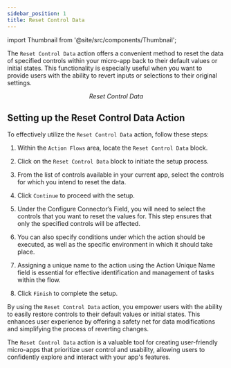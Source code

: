 ```yaml
---
sidebar_position: 1
title: Reset Control Data
---
```


import Thumbnail from '@site/src/components/Thumbnail';

The `Reset Control Data` action offers a convenient method to reset the data of specified controls within your micro-app back to their default values or initial states. This functionality is especially useful when you want to provide users with the ability to revert inputs or selections to their original settings.

<figure>
<Thumbnail src="/img/reference/actionflow-blocks/reset-control-data/resetcontroldata.png" alt="Reset Control Data" />
<figcaption align='center'><i>Reset Control Data</i></figcaption>
</figure>

## Setting up the Reset Control Data Action

To effectively utilize the `Reset Control Data` action, follow these steps:

1. Within the `Action Flows` area, locate the `Reset Control Data` block.

2. Click on the `Reset Control Data` block to initiate the setup process.

3. From the list of controls available in your current app, select the controls for which you intend to reset the data.

4. Click `Continue` to proceed with the setup.

5. Under the Configure Connector’s Field, you will need to select the controls that you want to reset the values for. This step ensures that only the specified controls will be affected.

6. You can also specify conditions under which the action should be executed, as well as the specific environment in which it should take place.

7. Assigning a unique name to the action using the Action Unique Name field is essential for effective identification and management of tasks within the flow.

8. Click `Finish` to complete the setup.

<figure>
<Thumbnail src="/img/reference/actionflow-blocks/reset-control-data/feild.png" alt="feild" />
</figure>

By using the `Reset Control Data` action, you empower users with the ability to easily restore controls to their default values or initial states. This enhances user experience by offering a safety net for data modifications and simplifying the process of reverting changes.

The `Reset Control Data` action is a valuable tool for creating user-friendly micro-apps that prioritize user control and usability, allowing users to confidently explore and interact with your app's features.
